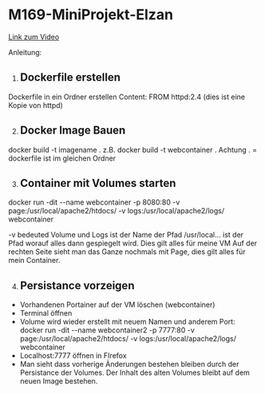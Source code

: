 # M169-MiniProjekt-Elzan

[Link zum Video]()
 
Anleitung:

1. ## Dockerfile erstellen
Dockerfile in ein Ordner erstellen
Content: FROM httpd:2.4 (dies ist eine Kopie von httpd)

2. ## Docker Image Bauen
docker build -t imagename .
z.B. docker build -t webcontainer .
Achtung . = dockerfile ist im gleichen Ordner

3. ## Container mit Volumes starten
docker run -dit --name webcontainer -p 8080:80 -v page:/usr/local/apache2/htdocs/ -v logs:/usr/local/apache2/logs/ webcontainer

-v bedeuted Volume und Logs ist der Name
der Pfad /usr/local... ist der Pfad worauf alles dann gespiegelt wird.
Dies gilt alles für meine VM
Auf der rechten Seite sieht man das Ganze nochmals mit Page, dies gilt alles für mein Container.

4. ## Persistance vorzeigen

- Vorhandenen Portainer auf der VM löschen (webcontainer)
- Terminal öffnen
- Volume wird wieder erstellt mit neuem Namen und anderem Port: 
docker run -dit --name webcontainer2 -p 7777:80 -v page:/usr/local/apache2/htdocs/ -v logs:/usr/local/apache2/logs/ webcontainer
- Localhost:7777 öffnen in FIrefox
- Man sieht dass vorherige Änderungen bestehen bleiben durch der Persistance der Volumes. Der Inhalt des alten Volumes bleibt auf dem neuen Image bestehen.
